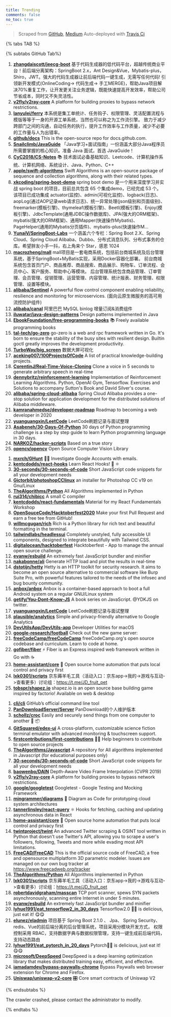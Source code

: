```yaml
---
title: Trending
comments: false
no_toc: true
---
```


> Scraped from [GitHub](https://github.com/trending), [Medium](https://medium.com/topic/popular)
Auto-deployed with [Travis Ci](https://travis-ci.org/)

{% tabs TAB %}
<!-- tab GitHub -->
{% subtabs GitHub Tab%}
<!-- tab Daily -->
1. [**zhangdaiscott/jeecg-boot**](https://github.com/zhangdaiscott/jeecg-boot)
基于代码生成器的低代码平台，超越传统商业平台！前后端分离架构：SpringBoot 2.x，Ant Design&Vue，Mybatis-plus，Shiro，JWT。强大的代码生成器让前后端代码一键生成，无需写任何代码! 引领新开发模式(OnlineCoding-> 代码生成-> 手工MERGE)，帮助Java项目解决70%重复工作，让开发更关注业务逻辑，既能快速提高开发效率，帮助公司节省成本，同时又不失灵活性。
2. [**v2fly/v2ray-core**](https://github.com/v2fly/v2ray-core)
A platform for building proxies to bypass network restrictions.
3. [**lanyulei/ferry**](https://github.com/lanyulei/ferry)
本系统是集工单统计、任务钩子、权限管理、灵活配置流程与模版等等于一身的开源工单系统，当然也可以称之为工作流引擎。 致力于减少跨部门之间的沟通，自动任务的执行，提升工作效率与工作质量，减少不必要的工作量与人为出错率。
4. [**github/docs**](https://github.com/github/docs)
This is the open-source repo for docs.github.com.
5. [**Snailclimb/JavaGuide**](https://github.com/Snailclimb/JavaGuide)
「Java学习+面试指南」一份涵盖大部分Java程序员所需要掌握的核心知识。准备 Java 面试，首选 JavaGuide！
6. [**CyC2018/CS-Notes**](https://github.com/CyC2018/CS-Notes)
📚 技术面试必备基础知识、Leetcode、计算机操作系统、计算机网络、系统设计、Java、Python、C++
7. [**apple/swift-algorithms**](https://github.com/apple/swift-algorithms)
Swift Algorithms is an open-source package of sequence and collection algorithms, along with their related types.
8. [**xkcoding/spring-boot-demo**](https://github.com/xkcoding/spring-boot-demo)
spring boot demo 是一个用来深度学习并实战 spring boot 的项目，目前总共包含 65 个集成demo，已经完成 53 个。 该项目已成功集成 actuator(监控)、admin(可视化监控)、logback(日志)、aopLog(通过AOP记录web请求日志)、统一异常处理(json级别和页面级别)、freemarker(模板引擎)、thymeleaf(模板引擎)、Beetl(模板引擎)、Enjoy(模板引擎)、JdbcTemplate(通用JDBC操作数据库)、JPA(强大的ORM框架)、mybatis(强大的ORM框架)、通用Mapper(快速操作Mybatis)、PageHelper(通用的Mybatis分页插件)、mybatis-plus(快速操作M…
9. [**YunaiV/SpringBoot-Labs**](https://github.com/YunaiV/SpringBoot-Labs)
一个涵盖六个专栏：Spring Boot 2.X、Spring Cloud、Spring Cloud Alibaba、Dubbo、分布式消息队列、分布式事务的仓库。希望胖友小手一抖，右上角来个 Star，感恩 1024
10. [**macrozheng/mall**](https://github.com/macrozheng/mall)
mall项目是一套电商系统，包括前台商城系统及后台管理系统，基于SpringBoot+MyBatis实现，采用Docker容器化部署。 前台商城系统包含首页门户、商品推荐、商品搜索、商品展示、购物车、订单流程、会员中心、客户服务、帮助中心等模块。 后台管理系统包含商品管理、订单管理、会员管理、促销管理、运营管理、内容管理、统计报表、财务管理、权限管理、设置等模块。
11. [**alibaba/Sentinel**](https://github.com/alibaba/Sentinel)
A powerful flow control component enabling reliability, resilience and monitoring for microservices. (面向云原生微服务的高可用流控防护组件)
12. [**alibaba/canal**](https://github.com/alibaba/canal)
阿里巴巴 MySQL binlog 增量订阅&消费组件
13. [**iluwatar/java-design-patterns**](https://github.com/iluwatar/java-design-patterns)
Design patterns implemented in Java
14. [**EbookFoundation/free-programming-books**](https://github.com/EbookFoundation/free-programming-books)
📚 Freely available programming books
15. [**tal-tech/go-zero**](https://github.com/tal-tech/go-zero)
go-zero is a web and rpc framework written in Go. It's born to ensure the stability of the busy sites with resilient design. Builtin goctl greatly improves the development productivity.
16. [**TurboWay/big_screen**](https://github.com/TurboWay/big_screen)
数据大屏可视化
17. [**aceking007/100ProjectsOfCode**](https://github.com/aceking007/100ProjectsOfCode)
A list of practical knowledge-building projects.
18. [**CorentinJ/Real-Time-Voice-Cloning**](https://github.com/CorentinJ/Real-Time-Voice-Cloning)
Clone a voice in 5 seconds to generate arbitrary speech in real-time
19. [**dennybritz/reinforcement-learning**](https://github.com/dennybritz/reinforcement-learning)
Implementation of Reinforcement Learning Algorithms. Python, OpenAI Gym, Tensorflow. Exercises and Solutions to accompany Sutton's Book and David Silver's course.
20. [**alibaba/spring-cloud-alibaba**](https://github.com/alibaba/spring-cloud-alibaba)
Spring Cloud Alibaba provides a one-stop solution for application development for the distributed solutions of Alibaba middleware.
21. [**kamranahmedse/developer-roadmap**](https://github.com/kamranahmedse/developer-roadmap)
Roadmap to becoming a web developer in 2020
22. [**yuanguangxin/LeetCode**](https://github.com/yuanguangxin/LeetCode)
LeetCode刷题记录与面试整理
23. [**Asabeneh/30-Days-Of-Python**](https://github.com/Asabeneh/30-Days-Of-Python)
30 days of Python programming challenge is a step by step guide to learn Python programming language in 30 days.
24. [**NARKOZ/hacker-scripts**](https://github.com/NARKOZ/hacker-scripts)
Based on a true story
25. [**opencv/opencv**](https://github.com/opencv/opencv)
Open Source Computer Vision Library
<!-- endtab -->
<!-- tab Weekly -->
1. [**mxrch/GHunt**](https://github.com/mxrch/GHunt)
🕵️‍♂️ Investigate Google Accounts with emails.
2. [**kentcdodds/react-hooks**](https://github.com/kentcdodds/react-hooks)
Learn React Hooks! 🎣 ⚛
3. [**30-seconds/30-seconds-of-code**](https://github.com/30-seconds/30-seconds-of-code)
Short JavaScript code snippets for all your development needs
4. [**Gictorbit/photoshopCClinux**](https://github.com/Gictorbit/photoshopCClinux)
an installer for Photoshop CC v19 on Gnu/Linux
5. [**TheAlgorithms/Python**](https://github.com/TheAlgorithms/Python)
All Algorithms implemented in Python
6. [**rui314/chibicc**](https://github.com/rui314/chibicc)
A small C compiler
7. [**kentcdodds/react-fundamentals**](https://github.com/kentcdodds/react-fundamentals)
Material for my React Fundamentals Workshop
8. [**OpenSouceCode/Hacktoberfest2020**](https://github.com/OpenSouceCode/Hacktoberfest2020)
Make your first Pull Request and earn a free tee from GitHub!
9. [**willmcgugan/rich**](https://github.com/willmcgugan/rich)
Rich is a Python library for rich text and beautiful formatting in the terminal.
10. [**tailwindlabs/headlessui**](https://github.com/tailwindlabs/headlessui)
Completely unstyled, fully accessible UI components, designed to integrate beautifully with Tailwind CSS.
11. [**digitalocean/hacktoberfest**](https://github.com/digitalocean/hacktoberfest)
Hacktoberfest - App to manage the annual open source challenge.
12. [**evanw/esbuild**](https://github.com/evanw/esbuild)
An extremely fast JavaScript bundler and minifier
13. [**nakabonne/ali**](https://github.com/nakabonne/ali)
Generate HTTP load and plot the results in real-time
14. [**dstotijn/hetty**](https://github.com/dstotijn/hetty)
Hetty is an HTTP toolkit for security research. It aims to become an open source alternative to commercial software like Burp Suite Pro, with powerful features tailored to the needs of the infosec and bug bounty community.
15. [**anbox/anbox**](https://github.com/anbox/anbox)
Anbox is a container-based approach to boot a full Android system on a regular GNU/Linux system
16. [**getify/You-Dont-Know-JS**](https://github.com/getify/You-Dont-Know-JS)
A book series on JavaScript. @YDKJS on twitter.
17. [**yuanguangxin/LeetCode**](https://github.com/yuanguangxin/LeetCode)
LeetCode刷题记录与面试整理
18. [**plausible/analytics**](https://github.com/plausible/analytics)
Simple and privacy-friendly alternative to Google Analytics
19. [**DevUtilsApp/DevUtils-app**](https://github.com/DevUtilsApp/DevUtils-app)
Developer Utilities for macOS
20. [**google-research/football**](https://github.com/google-research/football)
Check out the new game server:
21. [**freeCodeCamp/freeCodeCamp**](https://github.com/freeCodeCamp/freeCodeCamp)
freeCodeCamp.org's open source codebase and curriculum. Learn to code at home.
22. [**gofiber/fiber**](https://github.com/gofiber/fiber)
⚡️ Fiber is an Express inspired web framework written in Go with ☕️
23. [**home-assistant/core**](https://github.com/home-assistant/core)
🏡 Open source home automation that puts local control and privacy first
24. [**lxk0301/scripts**](https://github.com/lxk0301/scripts)
京东薅羊毛工具（活动入口：京东app->我的->游戏与互动->查看更多）讨论组：https://t.me/JD_fruit_pet
25. [**tobspr/shapez.io**](https://github.com/tobspr/shapez.io)
shapez.io is an open source base building game inspired by factorio! Available on web & desktop
<!-- endtab -->
<!-- tab Monthly -->
1. [**cli/cli**](https://github.com/cli/cli)
GitHub’s official command line tool
2. [**PanDownloadServer/Server**](https://github.com/PanDownloadServer/Server)
PanDownload的个人维护版本
3. [**schollz/croc**](https://github.com/schollz/croc)
Easily and securely send things from one computer to another 🐊 📦
4. [**GitSquared/edex-ui**](https://github.com/GitSquared/edex-ui)
A cross-platform, customizable science fiction terminal emulator with advanced monitoring & touchscreen support.
5. [**firstcontributions/first-contributions**](https://github.com/firstcontributions/first-contributions)
🚀✨ Help beginners to contribute to open source projects
6. [**TheAlgorithms/Javascript**](https://github.com/TheAlgorithms/Javascript)
A repository for All algorithms implemented in Javascript (for educational purposes only)
7. [**30-seconds/30-seconds-of-code**](https://github.com/30-seconds/30-seconds-of-code)
Short JavaScript code snippets for all your development needs
8. [**baowenbo/DAIN**](https://github.com/baowenbo/DAIN)
Depth-Aware Video Frame Interpolation (CVPR 2019)
9. [**v2fly/v2ray-core**](https://github.com/v2fly/v2ray-core)
A platform for building proxies to bypass network restrictions.
10. [**google/googletest**](https://github.com/google/googletest)
Googletest - Google Testing and Mocking Framework
11. [**mingrammer/diagrams**](https://github.com/mingrammer/diagrams)
🎨 Diagram as Code for prototyping cloud system architectures
12. [**tannerlinsley/react-query**](https://github.com/tannerlinsley/react-query)
⚛️ Hooks for fetching, caching and updating asynchronous data in React
13. [**home-assistant/core**](https://github.com/home-assistant/core)
🏡 Open source home automation that puts local control and privacy first
14. [**twintproject/twint**](https://github.com/twintproject/twint)
An advanced Twitter scraping & OSINT tool written in Python that doesn't use Twitter's API, allowing you to scrape a user's followers, following, Tweets and more while evading most API limitations.
15. [**FreeCAD/FreeCAD**](https://github.com/FreeCAD/FreeCAD)
This is the official source code of FreeCAD, a free and opensource multiplatform 3D parametric modeler. Issues are managed on our own bug tracker at https://www.freecadweb.org/tracker
16. [**TheAlgorithms/Python**](https://github.com/TheAlgorithms/Python)
All Algorithms implemented in Python
17. [**lxk0301/scripts**](https://github.com/lxk0301/scripts)
京东薅羊毛工具（活动入口：京东app->我的->游戏与互动->查看更多）讨论组：https://t.me/JD_fruit_pet
18. [**robertdavidgraham/masscan**](https://github.com/robertdavidgraham/masscan)
TCP port scanner, spews SYN packets asynchronously, scanning entire Internet in under 5 minutes.
19. [**evanw/esbuild**](https://github.com/evanw/esbuild)
An extremely fast JavaScript bundler and minifier
20. [**lyhue1991/eat_tensorflow2_in_30_days**](https://github.com/lyhue1991/eat_tensorflow2_in_30_days)
Tensorflow2.0 🍎🍊 is delicious, just eat it! 😋😋
21. [**elunez/eladmin**](https://github.com/elunez/eladmin)
项目基于 Spring Boot 2.1.0 、 Jpa、 Spring Security、redis、Vue的前后端分离的后台管理系统，项目采用分模块开发方式， 权限控制采用 RBAC，支持数据字典与数据权限管理，支持一键生成前后端代码，支持动态路由
22. [**lyhue1991/eat_pytorch_in_20_days**](https://github.com/lyhue1991/eat_pytorch_in_20_days)
Pytorch🍊🍉 is delicious, just eat it! 😋😋
23. [**microsoft/DeepSpeed**](https://github.com/microsoft/DeepSpeed)
DeepSpeed is a deep learning optimization library that makes distributed training easy, efficient, and effective.
24. [**iamadamdev/bypass-paywalls-chrome**](https://github.com/iamadamdev/bypass-paywalls-chrome)
Bypass Paywalls web browser extension for Chrome and Firefox.
25. [**Uniswap/uniswap-v2-core**](https://github.com/Uniswap/uniswap-v2-core)
🎛 Core smart contracts of Uniswap V2
<!-- endtab -->
{% endsubtabs %}
<!-- endtab -->
<!-- tab Medium -->
The crawler crashed, please contact the administrator to modify.
<!-- endtab -->
{% endtabs %}
